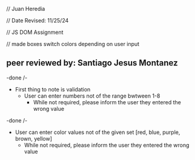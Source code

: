 

// Juan Heredia

 // Date Revised: 11/25/24

 // JS DOM Assignment

 // made boxes switch colors depending on user input

## peer reviewed by: Santiago Jesus Montanez

-done \/-

- First thing to note is validation
  - User can enter numbers not of the range bwtween 1-8
    - While not required, please inform the user they entered the wrong value



-done \/-
  - User can enter color values not of the given set [red, blue, purple, brown, yellow]
    - While not required, please inform the user they entered the wrong value
